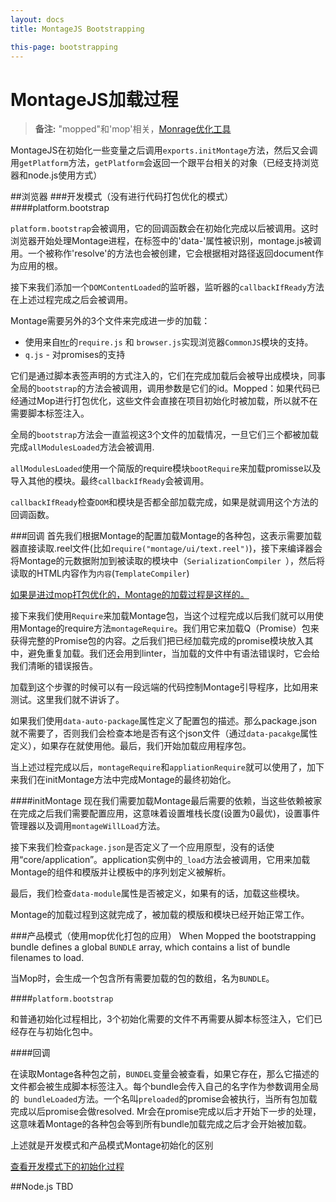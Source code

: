 ```yaml
---
layout: docs
title: MontageJS Bootstrapping

this-page: bootstrapping
---
```


MontageJS加载过程
================

>__备注:__ "mopped"和'mop'相关，[Monrage优化工具](https://github.com/montagejs/mop)

MontageJS在初始化一些变量之后调用`exports.initMontage`方法，然后又会调用`getPlatform`方法，`getPlatform`会返回一个跟平台相关的对象（已经支持浏览器和node.js使用方式）

##浏览器
###开发模式（没有进行代码打包优化的模式）
####platform.bootstrap

`platform.bootstrap`会被调用，它的回调函数会在初始化完成以后被调用。这时浏览器开始处理Montage进程，在标签中的'data-'属性被识别，montage.js被调用。一个被称作'resolve'的方法也会被创建，它会根据相对路径返回document作为应用的根。

接下来我们添加一个`DOMContentLoaded`的监听器，监听器的`callbackIfReady`方法在上述过程完成之后会被调用。

Montage需要另外的3个文件来完成进一步的加载：

* 使用来自[`Mr`](https://github.com/montagejs/mr)的`require.js` 和 `browser.js`实现浏览器`CommonJS`模块的支持。
* `q.js` - 对promises的支持

它们是通过脚本表签声明的方式注入的，它们在完成加载后会被导出成模块，同事全局的`bootstrap`的方法会被调用，调用参数是它们的id。Mopped：如果代码已经通过Mop进行打包优化，这些文件会直接在项目初始化时被加载，所以就不在需要脚本标签注入。

全局的`bootstrap`方法会一直监视这3个文件的加载情况，一旦它们三个都被加载完成`allModulesLoaded`方法会被调用.

`allModulesLoaded`使用一个简版的require模块`bootRequire`来加载promisse以及导入其他的模块。最终`callbackIfReady`会被调用。

`callbackIfReady`检查`DOM`和模块是否都全部加载完成，如果是就调用这个方法的回调函数。

###回调
首先我们根据Montage的配置加载Montage的各种包，这表示需要加载器直接读取.reel文件(比如`require("montage/ui/text.reel")`)，接下来编译器会将Montage的元数据附加到被读取的模块中（`SerializationCompiler `），然后将读取的HTML内容作为`内容`(`TemplateCompiler`)

[如果是进过mop打包优化的，Montage的加载过程是这样的。](http://docs.montagestudio.com/montagejs/bootstrapping.html#mopped-callback)

接下来我们使用`Require`来加载Montage包，当这个过程完成以后我们就可以用使用Montage的require方法`montageRequire`。我们用它来加载Q（Promise）包来获得完整的Promise包的内容。之后我们把已经加载完成的promise模块放入其中，避免重复加载。我们还会用到linter，当加载的文件中有语法错误时，它会给我们清晰的错误报告。

加载到这个步骤的时候可以有一段远端的代码控制Montage引导程序，比如用来测试。这里我们就不讲诉了。

如果我们使用`data-auto-package`属性定义了配置包的描述。那么package.json就不需要了，否则我们会检查本地是否有这个json文件（通过`data-pacakge`属性定义），如果存在就使用他。最后，我们开始加载应用程序包。

当上述过程完成以后，`montageRequire`和`appliationRequire`就可以使用了，加下来我们在initMontage方法中完成Montage的最终初始化。

####initMontage
现在我们需要加载Montage最后需要的依赖，当这些依赖被家在完成之后我们需要配置应用，这意味着设置堆栈长度(设置为0最优)，设置事件管理器以及调用`montageWillLoad`方法。

接下来我们检查`package.json`是否定义了一个应用原型，没有的话使用“core/application”。application实例中的`_load`方法会被调用，它用来加载Montage的组件和模版并让模板中的序列划定义被解析。

最后，我们检查`data-module`属性是否被定义，如果有的话，加载这些模块。

Montage的加载过程到这就完成了，被加载的模版和模块已经开始正常工作。

###产品模式（使用mop优化打包的应用）
When Mopped the bootstrapping bundle defines a global `BUNDLE` array, which contains a list of bundle filenames to load.

当Mop时，会生成一个包含所有需要加载的包的数组，名为`BUNDLE`。

####`platform.bootstrap`

和普通初始化过程相比，3个初始化需要的文件不再需要从脚本标签注入，它们已经存在与初始化包中。

####回调

在读取Montage各种包之前，`BUNDEL`变量会被查看，如果它存在，那么它描述的文件都会被生成脚本标签注入。每个bundle会传入自己的名字作为参数调用全局的` bundleLoaded`方法。一个名叫`preloaded`的promise会被执行，当所有包加载完成以后promise会做resolved. Mr会在promise完成以后才开始下一步的处理，这意味着Montage的各种包会等到所有bundle加载完成之后才会开始被加载。

上述就是开发模式和产品模式Montage初始化的区别

[查看开发模式下的初始化过程](http://docs.montagestudio.com/montagejs/bootstrapping.html#un-mopped-load-montage)

##Node.js
TBD